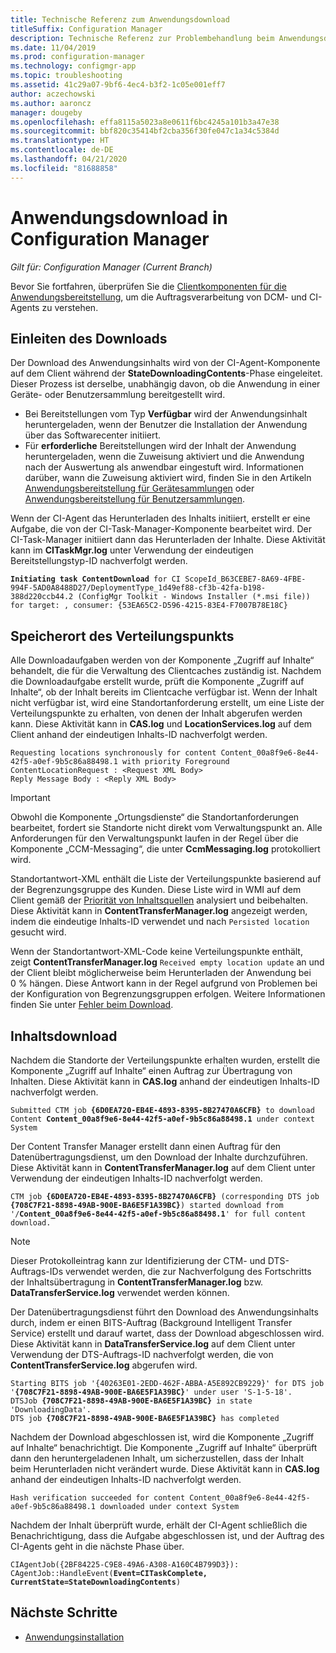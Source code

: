 ```yaml
---
title: Technische Referenz zum Anwendungsdownload
titleSuffix: Configuration Manager
description: Technische Referenz zur Problembehandlung beim Anwendungsdownload für Configuration Manager.
ms.date: 11/04/2019
ms.prod: configuration-manager
ms.technology: configmgr-app
ms.topic: troubleshooting
ms.assetid: 41c29a07-9bf6-4ec4-b3f2-1c05e001eff7
author: aczechowski
ms.author: aaroncz
manager: dougeby
ms.openlocfilehash: effa8115a5023a8e0611f6bc4245a101b3a47e38
ms.sourcegitcommit: bbf820c35414bf2cba356f30fe047c1a34c5384d
ms.translationtype: HT
ms.contentlocale: de-DE
ms.lasthandoff: 04/21/2020
ms.locfileid: "81688858"
---
```

# <a name="application-download-in-configuration-manager"></a>Anwendungsdownload in Configuration Manager

*Gilt für: Configuration Manager (Current Branch)*

Bevor Sie fortfahren, überprüfen Sie die [Clientkomponenten für die Anwendungsbereitstellung](client-components-technical-reference.md), um die Auftragsverarbeitung von DCM- und CI-Agents zu verstehen.

## <a name="download-initiation"></a>Einleiten des Downloads

Der Download des Anwendungsinhalts wird von der CI-Agent-Komponente auf dem Client während der **StateDownloadingContents**-Phase eingeleitet. Dieser Prozess ist derselbe, unabhängig davon, ob die Anwendung in einer Geräte- oder Benutzersammlung bereitgestellt wird.

- Bei Bereitstellungen vom Typ **Verfügbar** wird der Anwendungsinhalt heruntergeladen, wenn der Benutzer die Installation der Anwendung über das Softwarecenter initiiert.
- Für **erforderliche** Bereitstellungen wird der Inhalt der Anwendung heruntergeladen, wenn die Zuweisung aktiviert und die Anwendung nach der Auswertung als anwendbar eingestuft wird. Informationen darüber, wann die Zuweisung aktiviert wird, finden Sie in den Artikeln [Anwendungsbereitstellung für Gerätesammlungen](device-deployment-technical-reference.md) oder [Anwendungsbereitstellung für Benutzersammlungen](user-deployment-technical-reference.md).

Wenn der CI-Agent das Herunterladen des Inhalts initiiert, erstellt er eine Aufgabe, die von der CI-Task-Manager-Komponente bearbeitet wird. Der CI-Task-Manager initiiert dann das Herunterladen der Inhalte. Diese Aktivität kann im **CITaskMgr.log** unter Verwendung der eindeutigen Bereitstellungstyp-ID nachverfolgt werden.

<pre><code class="lang-text"><b>Initiating task ContentDownload</b> for CI ScopeId_B63CEBE7-8A69-4FBE-994F-5AD0A8488D27/DeploymentType_1d49ef88-cf3b-42fa-b198-388d220ccb44.2 (ConfigMgr Toolkit - Windows Installer (*.msi file)) for target: , consumer: {53EA65C2-D596-4215-83E4-F7007B78E18C}
</code></pre>

## <a name="distribution-point-location"></a>Speicherort des Verteilungspunkts

Alle Downloadaufgaben werden von der Komponente „Zugriff auf Inhalte“ behandelt, die für die Verwaltung des Clientcaches zuständig ist. Nachdem die Downloadaufgabe erstellt wurde, prüft die Komponente „Zugriff auf Inhalte“, ob der Inhalt bereits im Clientcache verfügbar ist. Wenn der Inhalt nicht verfügbar ist, wird eine Standortanforderung erstellt, um eine Liste der Verteilungspunkte zu erhalten, von denen der Inhalt abgerufen werden kann. Diese Aktivität kann in **CAS.log** und **LocationServices.log** auf dem Client anhand der eindeutigen Inhalts-ID nachverfolgt werden.

```text
Requesting locations synchronously for content Content_00a8f9e6-8e44-42f5-a0ef-9b5c86a88498.1 with priority Foreground
ContentLocationRequest : <Request XML Body>
Reply Message Body : <Reply XML Body>
```

> [!IMPORTANT]
> Obwohl die Komponente „Ortungsdienste“ die Standortanforderungen bearbeitet, fordert sie Standorte nicht direkt vom Verwaltungspunkt an. Alle Anforderungen für den Verwaltungspunkt laufen in der Regel über die Komponente „CCM-Messaging“, die unter **CcmMessaging.log** protokolliert wird.

Standortantwort-XML enthält die Liste der Verteilungspunkte basierend auf der Begrenzungsgruppe des Kunden. Diese Liste wird in WMI auf dem Client gemäß der [Priorität von Inhaltsquellen](../../core/plan-design/hierarchy/fundamental-concepts-for-content-management.md#content-source-priority) analysiert und beibehalten. Diese Aktivität kann in **ContentTransferManager.log** angezeigt werden, indem die eindeutige Inhalts-ID verwendet und nach `Persisted location` gesucht wird. 

Wenn der Standortantwort-XML-Code keine Verteilungspunkte enthält, zeigt **ContentTransferManager.log** `Received empty location update` an und der Client bleibt möglicherweise beim Herunterladen der Anwendung bei 0 % hängen. Diese Antwort kann in der Regel aufgrund von Problemen bei der Konfiguration von Begrenzungsgruppen erfolgen. Weitere Informationen finden Sie unter [Fehler beim Download](../deploy-use/troubleshoot-application-deployment.md#download-failures).

## <a name="content-download"></a>Inhaltsdownload

Nachdem die Standorte der Verteilungspunkte erhalten wurden, erstellt die Komponente „Zugriff auf Inhalte“ einen Auftrag zur Übertragung von Inhalten. Diese Aktivität kann in **CAS.log** anhand der eindeutigen Inhalts-ID nachverfolgt werden.

<pre><code class="lang-text">Submitted CTM job <b>{6D0EA720-EB4E-4893-8395-8B27470A6CFB}</b> to download Content <b>Content_00a8f9e6-8e44-42f5-a0ef-9b5c86a88498.1</b> under context System
</code></pre>

Der Content Transfer Manager erstellt dann einen Auftrag für den Datenübertragungsdienst, um den Download der Inhalte durchzuführen. Diese Aktivität kann in **ContentTransferManager.log** auf dem Client unter Verwendung der eindeutigen Inhalts-ID nachverfolgt werden.

<pre><code class="lang-text">CTM job <b>{6D0EA720-EB4E-4893-8395-8B27470A6CFB}</b> (corresponding DTS job <b>{708C7F21-8898-49AB-900E-BA6E5F1A39BC}</b>) started download from '<Distribution Point URL>/<b>Content_00a8f9e6-8e44-42f5-a0ef-9b5c86a88498.1</b>' for full content download.
</code></pre>

> [!NOTE]
> Dieser Protokolleintrag kann zur Identifizierung der CTM- und DTS-Auftrags-IDs verwendet werden, die zur Nachverfolgung des Fortschritts der Inhaltsübertragung in **ContentTransferManager.log** bzw. **DataTransferService.log** verwendet werden können.

Der Datenübertragungsdienst führt den Download des Anwendungsinhalts durch, indem er einen BITS-Auftrag (Background Intelligent Transfer Service) erstellt und darauf wartet, dass der Download abgeschlossen wird. Diese Aktivität kann in **DataTransferService.log** auf dem Client unter Verwendung der DTS-Auftrags-ID nachverfolgt werden, die von **ContentTransferService.log** abgerufen wird.

<pre><code class="lang-text">Starting BITS job '{40263E01-2EDD-462F-ABBA-A5E892CB9229}' for DTS job '<b>{708C7F21-8898-49AB-900E-BA6E5F1A39BC}</b>' under user 'S-1-5-18'.
DTSJob <b>{708C7F21-8898-49AB-900E-BA6E5F1A39BC}</b> in state 'DownloadingData'.
DTS job <b>{708C7F21-8898-49AB-900E-BA6E5F1A39BC}</b> has completed
</code></pre>

Nachdem der Download abgeschlossen ist, wird die Komponente „Zugriff auf Inhalte“ benachrichtigt. Die Komponente „Zugriff auf Inhalte“ überprüft dann den heruntergeladenen Inhalt, um sicherzustellen, dass der Inhalt beim Herunterladen nicht verändert wurde. Diese Aktivität kann in **CAS.log** anhand der eindeutigen Inhalts-ID nachverfolgt werden.

```text
Hash verification succeeded for content Content_00a8f9e6-8e44-42f5-a0ef-9b5c86a88498.1 downloaded under context System
```

Nachdem der Inhalt überprüft wurde, erhält der CI-Agent schließlich die Benachrichtigung, dass die Aufgabe abgeschlossen ist, und der Auftrag des CI-Agents geht in die nächste Phase über.

<pre><code class="lang-text">CIAgentJob({2BF84225-C9E8-49A6-A308-A160C4B799D3}): CAgentJob::HandleEvent(<b>Event=CITaskComplete, CurrentState=StateDownloadingContents</b>)
</code></pre>

## <a name="next-steps"></a>Nächste Schritte

- [Anwendungsinstallation](deployment-install-technical-reference.md)
